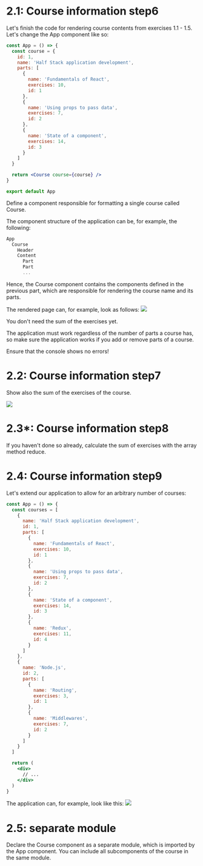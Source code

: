 # 2.1: Course information step6

Let's finish the code for rendering course contents from exercises 1.1 - 1.5. Let's change the App component like so:
```jsx
const App = () => {
  const course = {
    id: 1,
    name: 'Half Stack application development',
    parts: [
      {
        name: 'Fundamentals of React',
        exercises: 10,
        id: 1
      },
      {
        name: 'Using props to pass data',
        exercises: 7,
        id: 2
      },
      {
        name: 'State of a component',
        exercises: 14,
        id: 3
      }
    ]
  }

  return <Course course={course} />
}

export default App
```
Define a component responsible for formatting a single course called Course.

The component structure of the application can be, for example, the following:
```jsx
App
  Course
    Header
    Content
      Part
      Part
      ...
```
Hence, the Course component contains the components defined in the previous part, which are responsible for rendering the course name and its parts.

The rendered page can, for example, look as follows:
<img src="https://fullstackopen.com/static/6e12df59c1c9e28c39ebdbe1b41ccf97/5a190/8e.png">

You don't need the sum of the exercises yet.

The application must work regardless of the number of parts a course has, so make sure the application works if you add or remove parts of a course.

Ensure that the console shows no errors!

# 2.2: Course information step7

Show also the sum of the exercises of the course.

<img src="https://fullstackopen.com/static/2d8aa950189db6cf2eeb794181429ae9/5a190/9e.png">

# 2.3*: Course information step8

If you haven't done so already, calculate the sum of exercises with the array method reduce.

# 2.4: Course information step9
Let's extend our application to allow for an arbitrary number of courses:
```jsx
const App = () => {
  const courses = [
    {
      name: 'Half Stack application development',
      id: 1,
      parts: [
        {
          name: 'Fundamentals of React',
          exercises: 10,
          id: 1
        },
        {
          name: 'Using props to pass data',
          exercises: 7,
          id: 2
        },
        {
          name: 'State of a component',
          exercises: 14,
          id: 3
        },
        {
          name: 'Redux',
          exercises: 11,
          id: 4
        }
      ]
    }, 
    {
      name: 'Node.js',
      id: 2,
      parts: [
        {
          name: 'Routing',
          exercises: 3,
          id: 1
        },
        {
          name: 'Middlewares',
          exercises: 7,
          id: 2
        }
      ]
    }
  ]

  return (
    <div>
      // ...
    </div>
  )
}
```
The application can, for example, look like this:
<img src="https://fullstackopen.com/static/8c1ce3363ec056cd15c5edacbeec3370/5a190/10e.png">

# 2.5: separate module
Declare the Course component as a separate module, which is imported by the App component. You can include all subcomponents of the course in the same module.

